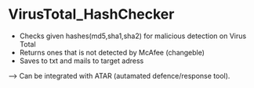 # VirusTotal_HashChecker

- Checks given hashes(md5,sha1,sha2) for malicious detection on Virus Total
- Returns ones that is not detected by McAfee (changeble)
- Saves to txt and mails to target adress

--> Can be integrated with ATAR (autamated defence/response tool).
